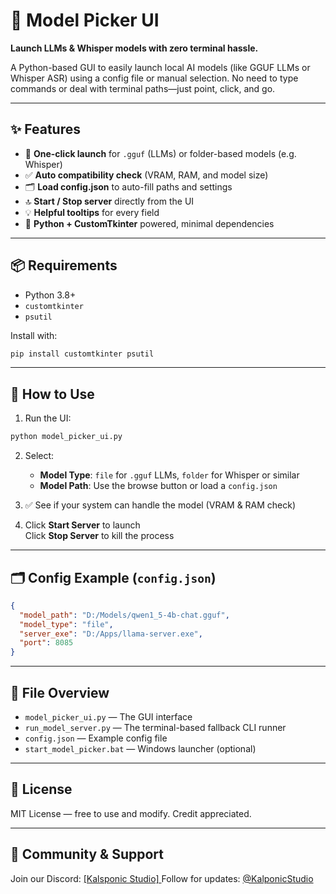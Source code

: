 # 🧠 Model Picker UI  
**Launch LLMs & Whisper models with zero terminal hassle.**

A Python-based GUI to easily launch local AI models (like GGUF LLMs or Whisper ASR) using a config file or manual selection. No need to type commands or deal with terminal paths—just point, click, and go.

---

## ✨ Features

- 🎯 **One-click launch** for `.gguf` (LLMs) or folder-based models (e.g. Whisper)
- ✅ **Auto compatibility check** (VRAM, RAM, and model size)
- 🗂️ **Load config.json** to auto-fill paths and settings
- 🔝 **Start / Stop server** directly from the UI
- 💡 **Helpful tooltips** for every field
- 🔧 **Python + CustomTkinter** powered, minimal dependencies

---

## 📦 Requirements

- Python 3.8+
- `customtkinter`
- `psutil`

Install with:
```bash
pip install customtkinter psutil
```

---

## 🚀 How to Use

1. Run the UI:

```bash
python model_picker_ui.py
```

2. Select:
   - **Model Type**: `file` for `.gguf` LLMs, `folder` for Whisper or similar
   - **Model Path**: Use the browse button or load a `config.json`

3. ✅ See if your system can handle the model (VRAM & RAM check)

4. Click **Start Server** to launch  
   Click **Stop Server** to kill the process

---

## 🗂️ Config Example (`config.json`)

```json
{
  "model_path": "D:/Models/qwen1_5-4b-chat.gguf",
  "model_type": "file",
  "server_exe": "D:/Apps/llama-server.exe",
  "port": 8085
}
```

---

## 📁 File Overview

- `model_picker_ui.py` — The GUI interface
- `run_model_server.py` — The terminal-based fallback CLI runner
- `config.json` — Example config file
- `start_model_picker.bat` — Windows launcher (optional)

---

## 🤝 License

MIT License — free to use and modify. Credit appreciated.

---

## 💬 Community & Support

Join our Discord: [\[Kalsponic Studio\] ](https://discord.com/invite/TpJ6wDp7P8) 
Follow for updates: [@KalponicStudio](https://twitter.com/kalponicstudio)
